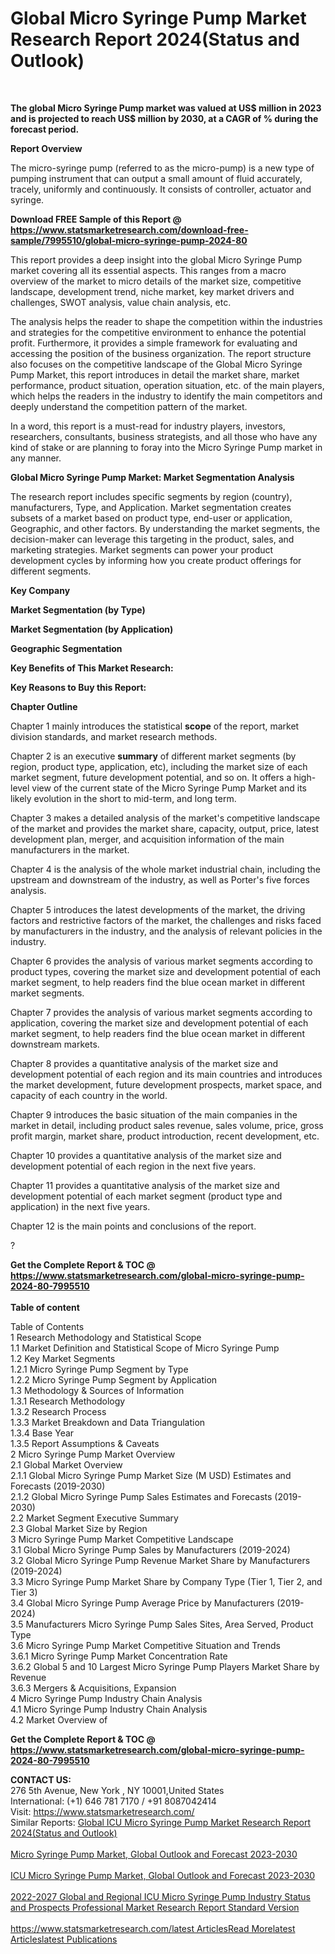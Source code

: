 <h1>Global Micro Syringe Pump Market Research Report 2024(Status and Outlook)</h1><br/><p><strong>The global Micro Syringe Pump market was valued at US$ million in 2023 and is projected to reach US$ million by 2030, at a <strong>CAGR</strong> of % during the forecast period.</strong></p><p><strong>Report Overview</strong></p><p>The micro-syringe pump (referred to as the micro-pump) is a new type of pumping instrument that can output a small amount of fluid accurately, tracely, uniformly and continuously. It consists of controller, actuator and syringe.</p><p><strong>Download FREE Sample of this Report @ <a href="https://www.statsmarketresearch.com/download-free-sample/7995510/global-micro-syringe-pump-2024-80">https://www.statsmarketresearch.com/download-free-sample/7995510/global-micro-syringe-pump-2024-80</a></strong></p><p>This report provides a deep insight into the global Micro Syringe Pump market covering all its essential aspects. This ranges from a macro overview of the market to micro details of the market size, competitive landscape, development trend, niche market, key market drivers and challenges, SWOT analysis, value chain analysis, etc.</p><p>The analysis helps the reader to shape the competition within the industries and strategies for the competitive environment to enhance the potential profit. Furthermore, it provides a simple framework for evaluating and accessing the position of the business organization. The report structure also focuses on the competitive landscape of the Global Micro Syringe Pump Market, this report introduces in detail the market share, market performance, product situation, operation situation, etc. of the main players, which helps the readers in the industry to identify the main competitors and deeply understand the competition pattern of the market.</p><p>In a word, this report is a must-read for industry players, investors, researchers, consultants, business strategists, and all those who have any kind of stake or are planning to foray into the Micro Syringe Pump market in any manner.</p><p><strong>Global Micro Syringe Pump Market: Market Segmentation Analysis</strong></p><p>The research report includes specific segments by region (country), manufacturers, Type, and Application. Market segmentation creates subsets of a market based on product type, end-user or application, Geographic, and other factors. By understanding the market segments, the decision-maker can leverage this targeting in the product, sales, and marketing strategies. Market segments can power your product development cycles by informing how you create product offerings for different segments.</p><p><strong>Key Company</strong></p><p><strong>Market Segmentation (by Type)</strong></p><p><strong>Market Segmentation (<strong>by Application</strong>)</strong></p><p><strong>Geographic Segmentation</strong></p><p><strong>Key Benefits of This Market Research:</strong></p><p><strong>Key <strong>Reasons to Buy</strong> this Report:</strong></p><p><strong>Chapter Outline</strong></p><p>Chapter 1 mainly introduces the statistical <strong>scope</strong> of the report, market division standards, and market research methods.</p><p>Chapter 2 is an executive <strong>summary</strong> of different market segments (by region, product type, application, etc), including the market size of each market segment, future development potential, and so on. It offers a high-level view of the current state of the Micro Syringe Pump Market and its likely evolution in the short to mid-term, and long term.</p><p>Chapter 3 makes a detailed analysis of the market's competitive landscape of the market and provides the market share, capacity, output, price, latest development plan, merger, and acquisition information of the main manufacturers in the market.</p><p>Chapter 4 is the analysis of the whole market industrial chain, including the upstream and downstream of the industry, as well as Porter's five forces analysis.</p><p>Chapter 5 introduces the latest developments of the market, the driving factors and restrictive factors of the market, the challenges and risks faced by manufacturers in the industry, and the analysis of relevant policies in the industry.</p><p>Chapter 6 provides the analysis of various market segments according to product types, covering the market size and development potential of each market segment, to help readers find the blue ocean market in different market segments.</p><p>Chapter 7 provides the analysis of various market segments according to application, covering the market size and development potential of each market segment, to help readers find the blue ocean market in different downstream markets.</p><p>Chapter 8 provides a quantitative analysis of the market size and development potential of each region and its main countries and introduces the market development, future development prospects, market space, and capacity of each country in the world.</p><p>Chapter 9 introduces the basic situation of the main companies in the market in detail, including product sales revenue, sales volume, price, gross profit margin, market share, product introduction, recent development, etc.</p><p>Chapter 10 provides a quantitative analysis of the market size and development potential of each region in the next five years.</p><p>Chapter 11 provides a quantitative analysis of the market size and development potential of each market segment (product type and application) in the next five years.</p><p>Chapter 12 is the main points and conclusions of the report.</p><p>? </p><div><b>Get the Complete Report & TOC @ <a href="https://www.statsmarketresearch.com/global-micro-syringe-pump-2024-80-7995510">https://www.statsmarketresearch.com/global-micro-syringe-pump-2024-80-7995510</a></b></div><br><b>Table of content</b><p>Table of Contents<br />1 Research Methodology and Statistical Scope<br />1.1 Market Definition and Statistical Scope of Micro Syringe Pump<br />1.2 Key Market Segments<br />1.2.1 Micro Syringe Pump Segment by Type<br />1.2.2 Micro Syringe Pump Segment by Application<br />1.3 Methodology & Sources of Information<br />1.3.1 Research Methodology<br />1.3.2 Research Process<br />1.3.3 Market Breakdown and Data Triangulation<br />1.3.4 Base Year<br />1.3.5 Report Assumptions & Caveats<br />2 Micro Syringe Pump Market Overview<br />2.1 Global Market Overview<br />2.1.1 Global Micro Syringe Pump Market Size (M USD) Estimates and Forecasts (2019-2030)<br />2.1.2 Global Micro Syringe Pump Sales Estimates and Forecasts (2019-2030)<br />2.2 Market Segment Executive Summary<br />2.3 Global Market Size by Region<br />3 Micro Syringe Pump Market Competitive Landscape<br />3.1 Global Micro Syringe Pump Sales by Manufacturers (2019-2024)<br />3.2 Global Micro Syringe Pump Revenue Market Share by Manufacturers (2019-2024)<br />3.3 Micro Syringe Pump Market Share by Company Type (Tier 1, Tier 2, and Tier 3)<br />3.4 Global Micro Syringe Pump Average Price by Manufacturers (2019-2024)<br />3.5 Manufacturers Micro Syringe Pump Sales Sites, Area Served, Product Type<br />3.6 Micro Syringe Pump Market Competitive Situation and Trends<br />3.6.1 Micro Syringe Pump Market Concentration Rate<br />3.6.2 Global 5 and 10 Largest Micro Syringe Pump Players Market Share by Revenue<br />3.6.3 Mergers & Acquisitions, Expansion<br />4 Micro Syringe Pump Industry Chain Analysis<br />4.1 Micro Syringe Pump Industry Chain Analysis<br />4.2 Market Overview of<br><div><b>Get the Complete Report & TOC @ <a href="https://www.statsmarketresearch.com/global-micro-syringe-pump-2024-80-7995510">https://www.statsmarketresearch.com/global-micro-syringe-pump-2024-80-7995510</a></b></div></p> <b>CONTACT US:</b><br>276 5th Avenue, New York , NY 10001,United States<br>International: (+1) 646 781 7170 / +91 8087042414<br>Visit: <a href="https://www.statsmarketresearch.com/">https://www.statsmarketresearch.com/</a><br>Similar Reports: <a href="https://www.statsmarketresearch.com/global-micro-syringe-pump-2024-80-7995510">Global ICU Micro Syringe Pump Market Research Report 2024(Status and Outlook)</a><br/><br/><a href="https://www.statsmarketresearch.com/global-micro-syringe-pump-2024-80-7995510">Micro Syringe Pump Market, Global Outlook and Forecast 2023-2030</a><br/><br/><a href="https://www.statsmarketresearch.com/global-micro-syringe-pump-2024-80-7995510">ICU Micro Syringe Pump Market, Global Outlook and Forecast 2023-2030</a><br/><br/><a href="https://www.statsmarketresearch.com/global-micro-syringe-pump-2024-80-7995510">2022-2027 Global and Regional ICU Micro Syringe Pump Industry Status and Prospects Professional Market Research Report Standard Version</a><br/><br/><a href="https://gyeongbokgung.com">https://www.statsmarketresearch.com/</a><a href="https://hallyeomaritime.com">latest Articles</a><a href="https://jingwansa.com">Read More</a><a href=https://nguoiviet.jp/">latest Articles</a><a href="https://www.intelmarketresearch.com/">latest Publications</a>